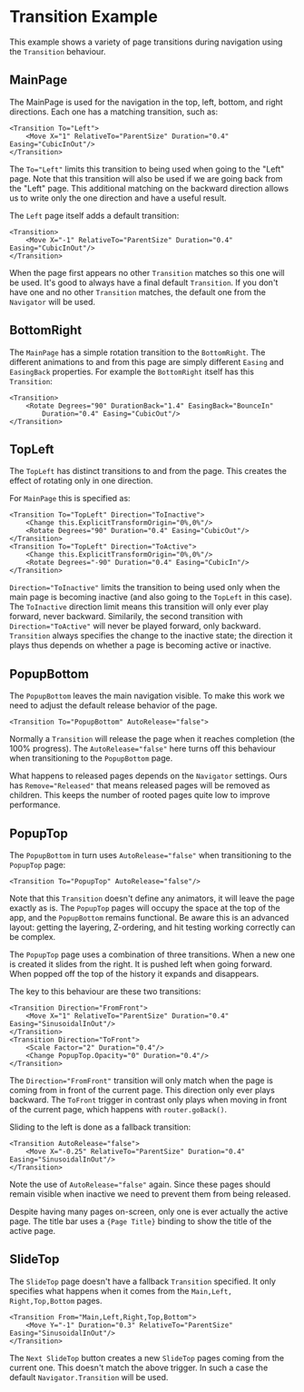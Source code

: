 # Transition Example

This example shows a variety of page transitions during navigation using the `Transition` behaviour.


## MainPage

The MainPage is used for the navigation in the top, left, bottom, and right directions. Each one has a matching transition, such as:

	<Transition To="Left">
		<Move X="1" RelativeTo="ParentSize" Duration="0.4" Easing="CubicInOut"/>
	</Transition>
	
The `To="Left"` limits this transition to being used when going to the "Left" page. Note that this transition will also be used if we are going back from the "Left" page. This additional matching on the backward direction allows us to write only the one direction and have a useful result.

The `Left` page itself adds a default transition:

	<Transition>
		<Move X="-1" RelativeTo="ParentSize" Duration="0.4" Easing="CubicInOut"/>
	</Transition>

When the page first appears no other `Transition` matches so this one will be used. It's good to always have a final default `Transition`. If you don't have one and no other `Transition` matches, the default one from the `Navigator` will be used.


## BottomRight

The `MainPage` has a simple rotation transition to the `BottomRight`.  The different animations to and from this page are simply different `Easing` and `EasingBack` properties. For example the `BottomRight` itself has this `Transition`:

	<Transition>
		<Rotate Degrees="90" DurationBack="1.4" EasingBack="BounceIn"
			Duration="0.4" Easing="CubicOut"/>
	</Transition>


## TopLeft

The `TopLeft` has distinct transitions to and from the page. This creates the effect of rotating only in one direction. 

For `MainPage` this is specified as:

	<Transition To="TopLeft" Direction="ToInactive">
		<Change this.ExplicitTransformOrigin="0%,0%"/>
		<Rotate Degrees="90" Duration="0.4" Easing="CubicOut"/>
	</Transition>
	<Transition To="TopLeft" Direction="ToActive">
		<Change this.ExplicitTransformOrigin="0%,0%"/>
		<Rotate Degrees="-90" Duration="0.4" Easing="CubicIn"/>
	</Transition>

`Direction="ToInactive"` limits the transition to being used only when the main page is becoming inactive (and also going to the `TopLeft` in this case). The `ToInactive` direction limit means this transition will only ever play forward, never backward. Similarily, the second transition with `Direction="ToActive"` will never be played forward, only backward. `Transition` always specifies the change to the inactive state; the direction it plays thus depends on whether a page is becoming active or inactive.


## PopupBottom

The `PopupBottom` leaves the main navigation visible. To make this work we need to adjust the default release behavior of the page.

	<Transition To="PopupBottom" AutoRelease="false">

Normally a `Transition` will release the page when it reaches completion (the 100% progress). The `AutoRelease="false"` here turns off this behaviour when transitioning to the `PopupBottom` page.

What happens to released pages depends on the `Navigator` settings. Ours has `Remove="Released"` that means released pages will be removed as children. This keeps the number of rooted pages quite low to improve performance.


## PopupTop

The `PopupBottom` in turn uses `AutoRelease="false"` when transitioning to the `PopupTop` page:

	<Transition To="PopupTop" AutoRelease="false"/>

Note that this `Transition` doesn't define any animators, it will leave the page exactly as is. The `PopupTop` pages will occupy the space at the top of the app, and the `PopupBottom` remains functional. Be aware this is an advanced layout: getting the layering, Z-ordering, and hit testing working correctly can be complex.

The `PopupTop` page  uses a combination of three transitions. When a new one is created it slides from the right. It is pushed left when going forward. When popped off the top of the history it expands and disappears.

The key to this behaviour are these two transitions:

	<Transition Direction="FromFront">
		<Move X="1" RelativeTo="ParentSize" Duration="0.4" Easing="SinusoidalInOut"/>
	</Transition>
	<Transition Direction="ToFront">
		<Scale Factor="2" Duration="0.4"/>
		<Change PopupTop.Opacity="0" Duration="0.4"/>
	</Transition>

The `Direction="FromFront"` transition will only match when the page is coming from in front of the current page. This direction only ever plays backward. The `ToFront` trigger in contrast only plays when moving in front of the current page, which happens with `router.goBack()`.

Sliding to the left is done as a fallback transition:

	<Transition AutoRelease="false">
		<Move X="-0.25" RelativeTo="ParentSize" Duration="0.4" Easing="SinusoidalInOut"/>
	</Transition>

Note the use of `AutoRelease="false"` again. Since these pages should remain visible when inactive we need to prevent them from being released.

Despite having many pages on-screen, only one is ever actually the active page. The title bar uses a `{Page Title}` binding to show the title of the active page.


## SlideTop

The `SlideTop` page doesn't have a fallback `Transition` specified. It only specifies what happens when it comes from the `Main,Left, Right,Top,Bottom` pages.

	<Transition From="Main,Left,Right,Top,Bottom">
		<Move Y="-1" Duration="0.3" RelativeTo="ParentSize" Easing="SinusoidalInOut"/>
	</Transition>

The `Next SlideTop` button creates a new `SlideTop` pages coming from the current one. This doesn't match the above trigger. In such a case the default `Navigator.Transition` will be used.
